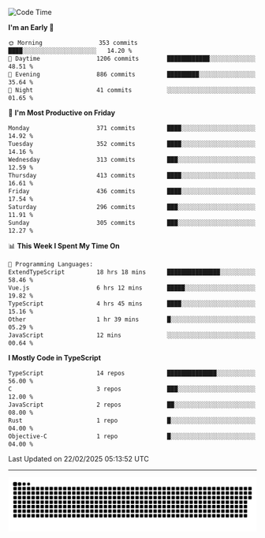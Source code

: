 <!--
<picture>
  <source
    srcset="https://github-readme-stats.vercel.app/api?username=kevinxft&show_icons=true&theme=dark"
    media="(prefers-color-scheme: dark)"
  />
  <source
    srcset="https://github-readme-stats.vercel.app/api?username=kevinxft&show_icons=true"
    media="(prefers-color-scheme: light), (prefers-color-scheme: no-preference)"
  />
  <img src="https://github-readme-stats.vercel.app/api?username=kevinxft&show_icons=true" />
</picture>
-->

<!--START_SECTION:waka-->
![Code Time](http://img.shields.io/badge/Code%20Time-3%2C124%20hrs%2058%20mins-blue)

**I'm an Early 🐤** 

```text
🌞 Morning                353 commits         ████░░░░░░░░░░░░░░░░░░░░░   14.20 % 
🌆 Daytime                1206 commits        ████████████░░░░░░░░░░░░░   48.51 % 
🌃 Evening                886 commits         █████████░░░░░░░░░░░░░░░░   35.64 % 
🌙 Night                  41 commits          ░░░░░░░░░░░░░░░░░░░░░░░░░   01.65 % 
```
📅 **I'm Most Productive on Friday** 

```text
Monday                   371 commits         ████░░░░░░░░░░░░░░░░░░░░░   14.92 % 
Tuesday                  352 commits         ████░░░░░░░░░░░░░░░░░░░░░   14.16 % 
Wednesday                313 commits         ███░░░░░░░░░░░░░░░░░░░░░░   12.59 % 
Thursday                 413 commits         ████░░░░░░░░░░░░░░░░░░░░░   16.61 % 
Friday                   436 commits         ████░░░░░░░░░░░░░░░░░░░░░   17.54 % 
Saturday                 296 commits         ███░░░░░░░░░░░░░░░░░░░░░░   11.91 % 
Sunday                   305 commits         ███░░░░░░░░░░░░░░░░░░░░░░   12.27 % 
```


📊 **This Week I Spent My Time On** 

```text
💬 Programming Languages: 
ExtendTypeScript         18 hrs 18 mins      ███████████████░░░░░░░░░░   58.46 % 
Vue.js                   6 hrs 12 mins       █████░░░░░░░░░░░░░░░░░░░░   19.82 % 
TypeScript               4 hrs 45 mins       ████░░░░░░░░░░░░░░░░░░░░░   15.16 % 
Other                    1 hr 39 mins        █░░░░░░░░░░░░░░░░░░░░░░░░   05.29 % 
JavaScript               12 mins             ░░░░░░░░░░░░░░░░░░░░░░░░░   00.64 % 
```

**I Mostly Code in TypeScript** 

```text
TypeScript               14 repos            ██████████████░░░░░░░░░░░   56.00 % 
C                        3 repos             ███░░░░░░░░░░░░░░░░░░░░░░   12.00 % 
JavaScript               2 repos             ██░░░░░░░░░░░░░░░░░░░░░░░   08.00 % 
Rust                     1 repo              █░░░░░░░░░░░░░░░░░░░░░░░░   04.00 % 
Objective-C              1 repo              █░░░░░░░░░░░░░░░░░░░░░░░░   04.00 % 
```




 Last Updated on 22/02/2025 05:13:52 UTC
<!--END_SECTION:waka-->

---

<picture>
  <source media="(prefers-color-scheme: dark)" srcset="https://raw.githubusercontent.com/kevinxft/kevinxft/output/github-contribution-grid-snake-dark.svg">
  <source media="(prefers-color-scheme: light)" srcset="https://raw.githubusercontent.com/kevinxft/kevinxft/output/github-contribution-grid-snake.svg">
  <img alt="github contribution grid snake animation" src="https://raw.githubusercontent.com/kevinxft/kevinxft/output/github-contribution-grid-snake.svg">
</picture>